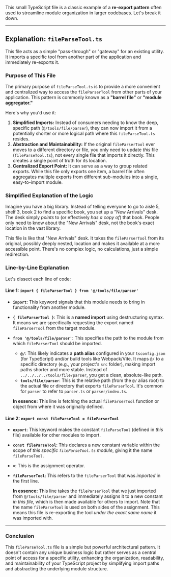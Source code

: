 This small TypeScript file is a classic example of a **re-export pattern** often used to streamline module organization in larger codebases. Let's break it down.

---

## Explanation: `fileParseTool.ts`

This file acts as a simple "pass-through" or "gateway" for an existing utility. It imports a specific tool from another part of the application and immediately re-exports it.

### Purpose of This File

The primary purpose of `fileParseTool.ts` is to provide a more convenient and centralized way to access the `fileParserTool` from other parts of your application. This pattern is commonly known as a **"barrel file"** or **"module aggregator."**

Here's why you'd use it:

1.  **Simplified Imports:** Instead of consumers needing to know the deep, specific path (`@/tools/file/parser`), they can now import it from a potentially shorter or more logical path where this `fileParseTool.ts` resides.
2.  **Abstraction and Maintainability:** If the original `fileParserTool` ever moves to a different directory or file, you only need to update *this* file (`fileParseTool.ts`), not every single file that imports it directly. This creates a single point of truth for its location.
3.  **Centralized Export Point:** It can serve as a way to group related exports. While this file only exports one item, a barrel file often aggregates multiple exports from different sub-modules into a single, easy-to-import module.

### Simplified Explanation of the Logic

Imagine you have a big library. Instead of telling everyone to go to aisle 5, shelf 3, book 2 to find a specific book, you set up a "New Arrivals" desk. The desk simply *points* to (or effectively *has a copy of*) that book. People only need to know about the "New Arrivals" desk, not the book's exact location in the vast library.

This file is like that "New Arrivals" desk. It takes the `fileParserTool` from its original, possibly deeply nested, location and makes it available at a more accessible point. There's no complex logic, no calculations, just a simple redirection.

### Line-by-Line Explanation

Let's dissect each line of code:

#### Line 1: `import { fileParserTool } from '@/tools/file/parser'`

*   **`import`**: This keyword signals that this module needs to bring in functionality from another module.
*   **`{ fileParserTool }`**: This is a **named import** using destructuring syntax. It means we are specifically requesting the export named `fileParserTool` from the target module.
*   **`from '@/tools/file/parser'`**: This specifies the path to the module from which `fileParserTool` should be imported.
    *   **`@/`**: This likely indicates a **path alias** configured in your `tsconfig.json` (for TypeScript) and/or build tools like Webpack/Vite. It maps `@/` to a specific directory (e.g., your project's `src` folder), making import paths shorter and more stable. Instead of `../../../../tools/file/parser`, you get a clean, absolute-like path.
    *   **`tools/file/parser`**: This is the relative path (from the `@/` alias root) to the actual file or directory that exports `fileParserTool`. It's common for `parser` to refer to `parser.ts` or `parser/index.ts`.

    **In essence:** This line is fetching the actual `fileParserTool` function or object from where it was originally defined.

#### Line 2: `export const fileParseTool = fileParserTool`

*   **`export`**: This keyword makes the constant `fileParseTool` (defined in *this* file) available for other modules to import.
*   **`const fileParseTool`**: This declares a new constant variable within the scope of *this specific `fileParseTool.ts` module*, giving it the name `fileParseTool`.
*   **`=`**: This is the assignment operator.
*   **`fileParserTool`**: This refers to the `fileParserTool` that was *imported* in the first line.

    **In essence:** This line takes the `fileParserTool` that we just imported from `@/tools/file/parser` and immediately assigns it to a new constant *in this file*, which is then made available for others to import. Note that the name `fileParseTool` is used on both sides of the assignment. This means this file is re-exporting the tool *under the exact same name* it was imported with.

---

### Conclusion

This `fileParseTool.ts` file is a simple but powerful architectural pattern. It doesn't contain any unique business logic but rather serves as a central point of access for a specific utility, enhancing the organization, readability, and maintainability of your TypeScript project by simplifying import paths and abstracting the underlying module structure.